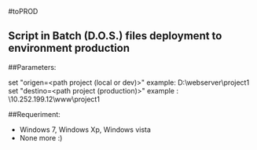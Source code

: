 #toPROD 

Script in Batch (D.O.S.) files deployment to environment production
---
##Parameters: 

set "origen=<path project (local or dev)>"  example: D:\webserver\project1
set "destino=<path project (production)>"  example : \\10.252.199.12\www\project1


##Requeriment:

- Windows 7, Windows Xp, Windows vista
- None more :)



